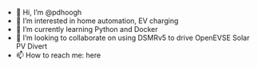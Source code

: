 - 👋 Hi, I’m @pdhoogh
- 👀 I’m interested in home automation, EV charging
- 🌱 I’m currently learning Python and Docker
- 💞️ I’m looking to collaborate on using DSMRv5 to drive OpenEVSE Solar PV Divert
- 📫 How to reach me: here

<!---
pdhoogh/pdhoogh is a ✨ special ✨ repository because its `README.md` (this file) appears on your GitHub profile.
You can click the Preview link to take a look at your changes.
--->

